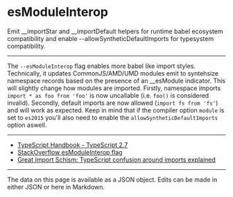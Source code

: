 <!-- Important! Do not modify comment blocks. They are necessary for the transformer to work properly -->

<!-- title -->
# esModuleInterop

<!-- shortDescription -->
Emit __importStar and __importDefault helpers for runtime babel ecosystem compatibility and enable --allowSyntheticDefaultImports for typesystem compatibility.

---

<!-- extendedDescription -->
The `--esModuleInterop` flag enables more babel like import styles. Technically, it updates CommonJS/AMD/UMD modules emit to syntehsize namespace records based on the presence of an __esModule indicator. This will slightly change how modules are imported. Firstly, namespace imports `import * as foo from 'foo'` is now uncallable (i.e. `foo()` is considered invalid). Secondly, default imports are now allowed (`import fs from 'fs'`) and will work as expected. Keep in mind that if the compiler option `module` is set to `es2015` you'll also need to enable the `allowSyntheticDefaultImports` option aswell.

---

<!-- references -->
- [TypeScript Handbook - TypeScript 2.7](https://www.typescriptlang.org/docs/handbook/release-notes/typescript-2-7.html#support-for-import-d-from-cjs-from-commonjs-modules-with---esmoduleinterop)
- [StackOverflow esModuleInterop flag](https://stackoverflow.com/questions/48785451/is-there-a-way-to-use-esmoduleinterop-in-tsconfig-as-opposed-to-it-being-a-fla)
- [Great Import Schism: TypeScript confusion around imports explained](https://itnext.io/great-import-schism-typescript-confusion-around-imports-explained-d512fc6769c2)
---

<!-- footer -->
The data on this page is available as a JSON object. Edits can be made in either JSON or here in Markdown.
